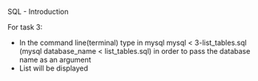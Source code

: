 SQL - Introduction

For task 3:
- In the command line(terminal) type in mysql mysql < 3-list_tables.sql (mysql database_name < list_tables.sql)
in order to pass the database name as an argument
- List will be displayed